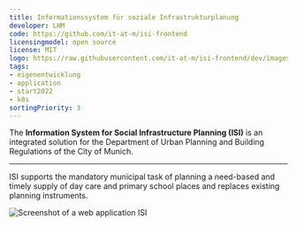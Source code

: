 ```yaml
---
title: Informationssystem für soziale Infrastrukturplanung
developer: LHM
code: https://github.com/it-at-m/isi-frontend
licensingmodel: open source
license: MIT
logo: https://raw.githubusercontent.com/it-at-m/isi-frontend/dev/images/logo.png
tags:
- eigenentwicklung
- application
- start2022
- k8s
sortingPriority: 3
---
```

The __Information System for Social Infrastructure Planning (ISI)__ is an integrated solution for the Department of Urban Planning and Building Regulations of the City of Munich.

---
ISI supports the mandatory municipal task of planning a need-based and timely supply of day care and primary school places and replaces existing planning instruments.

![Screenshot of a web application ISI](/inhouse/isi-screenshot.png)

